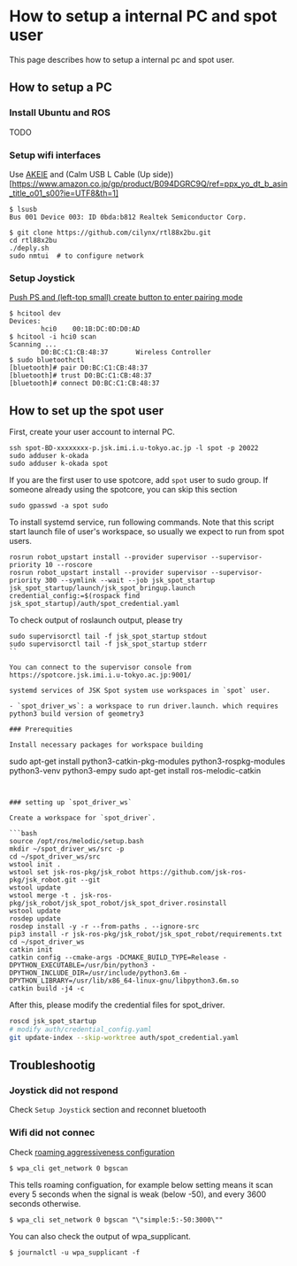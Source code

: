# How to setup a internal PC and spot user

This page describes how to setup a internal pc and spot user.

## How to setup a PC

### Install Ubuntu and ROS

TODO

### Setup wifi interfaces

Use [AKEIE](https://www.amazon.co.jp/gp/product/B08NB64TMH/ref=ppx_yo_dt_b_asin_title_o03_s01?ie=UTF8&psc=1) and (Calm USB L Cable (Up side))[https://www.amazon.co.jp/gp/product/B094DGRC9Q/ref=ppx_yo_dt_b_asin_title_o01_s00?ie=UTF8&th=1]
```
$ lsusb
Bus 001 Device 003: ID 0bda:b812 Realtek Semiconductor Corp.
```

```
$ git clone https://github.com/cilynx/rtl88x2bu.git
cd rtl88x2bu
./deply.sh
sudo nmtui  # to configure network
```

### Setup Joystick

[Push PS and (left-top small) create button to enter pairing mode](https://www.playstation.com/en-us/support/hardware/pair-dualsense-controller-bluetooth/#blue)
```
$ hcitool dev
Devices:
        hci0    00:1B:DC:0D:D0:AD
$ hcitool -i hci0 scan
Scanning ...
        D0:BC:C1:CB:48:37       Wireless Controller
$ sudo bluetoothctl
[bluetooth]# pair D0:BC:C1:CB:48:37
[bluetooth]# trust D0:BC:C1:CB:48:37
[bluetooth]# connect D0:BC:C1:CB:48:37
```

## How to set up the spot user

First, create your user account to internal PC.

```
ssh spot-BD-xxxxxxxx-p.jsk.imi.i.u-tokyo.ac.jp -l spot -p 20022
sudo adduser k-okada
sudo adduser k-okada spot

```

If you are the first user to use spotcore, add `spot` user to sudo group. If someone already using the spotcore, you can skip this section

```
sudo gpasswd -a spot sudo
```

To install systemd service, run following commands. Note that this script start launch file of user's workspace, so usually we expect to run from spot users.
```
rosrun robot_upstart install --provider supervisor --supervisor-priority 10 --roscore
rosrun robot_upstart install --provider supervisor --supervisor-priority 300 --symlink --wait --job jsk_spot_startup jsk_spot_startup/launch/jsk_spot_bringup.launch credential_config:=$(rospack find jsk_spot_startup)/auth/spot_credential.yaml
```

To check output of roslaunch output, please try
```
sudo supervisorctl tail -f jsk_spot_startup stdout
sudo supervisorctl tail -f jsk_spot_startup stderr
``

You can connect to the supervisor console from https://spotcore.jsk.imi.i.u-tokyo.ac.jp:9001/

systemd services of JSK Spot system use workspaces in `spot` user.

- `spot_driver_ws`: a workspace to run driver.launch. which requires python3 build version of geometry3

### Prerequities

Install necessary packages for workspace building

```
sudo apt-get install python3-catkin-pkg-modules python3-rospkg-modules python3-venv python3-empy
sudo apt-get install ros-melodic-catkin
```


### setting up `spot_driver_ws`

Create a workspace for `spot_driver`.

```bash
source /opt/ros/melodic/setup.bash
mkdir ~/spot_driver_ws/src -p
cd ~/spot_driver_ws/src
wstool init .
wstool set jsk-ros-pkg/jsk_robot https://github.com/jsk-ros-pkg/jsk_robot.git --git
wstool update
wstool merge -t . jsk-ros-pkg/jsk_robot/jsk_spot_robot/jsk_spot_driver.rosinstall
wstool update
rosdep update
rosdep install -y -r --from-paths . --ignore-src
pip3 install -r jsk-ros-pkg/jsk_robot/jsk_spot_robot/requirements.txt
cd ~/spot_driver_ws
catkin init
catkin config --cmake-args -DCMAKE_BUILD_TYPE=Release -DPYTHON_EXECUTABLE=/usr/bin/python3 -DPYTHON_INCLUDE_DIR=/usr/include/python3.6m -DPYTHON_LIBRARY=/usr/lib/x86_64-linux-gnu/libpython3.6m.so
catkin build -j4 -c
```

After this, please modify the credential files for spot_driver.

```bash
roscd jsk_spot_startup
# modify auth/credential_config.yaml
git update-index --skip-worktree auth/spot_credential.yaml
```


## Troubleshootig

### Joystick did not respond

Check `Setup Joystick` section and reconnet bluetooth

### Wifi did not connec

Check [roaming aggressiveness configuration](https://github.com/jsk-ros-pkg/jsk_robot/issues/1598)
```
$ wpa_cli get_network 0 bgscan
```

This tells roaming configuation, for example below setting means it scan every 5 seconds when the signal is weak (below -50), and every 3600 seconds otherwise.
```
$ wpa_cli set_network 0 bgscan "\"simple:5:-50:3000\""
```

You can also check the output of wpa_supplicant.
```
$ journalctl -u wpa_supplicant -f
```